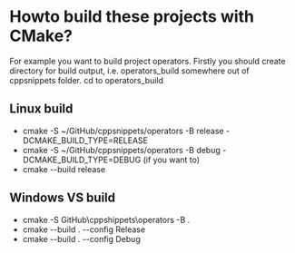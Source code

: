 # Howto build these projects with CMake?

For example you want to build project operators.
Firstly you should create directory for build output, i.e. operators_build somewhere out of cppsnippets folder.
cd to operators_build
## Linux build
* cmake -S ~/GitHub/cppsnippets/operators -B release -DCMAKE_BUILD_TYPE=RELEASE 
* cmake -S ~/GitHub/cppsnippets/operators -B debug -DCMAKE_BUILD_TYPE=DEBUG (if you want to) 
* cmake --build release

## Windows VS build
* cmake -S GitHub\cppshippets\operators -B .
* cmake --build . --config Release
* cmake --build . --config Debug


